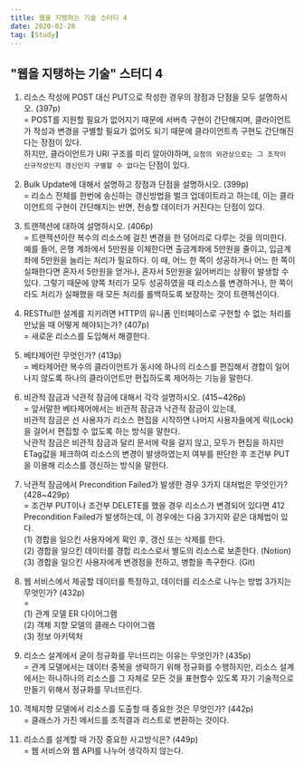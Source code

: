 ```yaml
---
title: 웹을 지탱하는 기술 스터디 4
date: 2020-02-28
tag: [Study]
---
```


## "웹을 지탱하는 기술" 스터디 4

1. 리소스 작성에 POST 대신 PUT으로 작성한 경우의 장점과 단점을 모두 설명하시오. (397p)  
  = POST를 지원할 필요가 없어지기 때문에 서버측 구현이 간단해지며, 클라이언트가 작성과 변경을 구별할 필요가 없어도 되기 때문에 클라이언트측 구현도 간단해진다는 장점이 있다.  
  하지만, 클라이언트가 URI 구조를 미리 알아야하며, `요청의 외관상으로는 그 조작이 신규작성인지 갱신인지 구별할 수 없다`는 단점이 있다.
  
2. Bulk Update에 대해서 설명하고 장점과 단점을 설명하시오. (399p)  
  = 리소스 전체를 한번에 송신하는 갱신방법을 벌크 업데이트라고 하는데, 이는 클라이언트의 구현이 간단해지는 반면, 전송할 데이터가 커진다는 단점이 있다.
  
3. 트랜잭션에 대하여 설명하시오. (406p)  
  = 트랜젝션이란 복수의 리소스에 걸친 변경을 한 덩어리로 다루는 것을 의미한다. 예를 들어, 은행 계좌에서 5만원을 이체한다면 출금계좌에 5만원을 줄이고, 입금계좌에 5만원을 늘리는 처리가 필요하다. 이 때, 어느 한 쪽이 성공하거나 어느 한 쪽이 실패한다면 혼자서 5만원을 얻거나, 혼자서 5만원을 잃어버리는 상황이 발생할 수 있다. 그렇기 때문에 양쪽 처리가 모두 성공하였을 때 리소스를 변경하거나, 한 쪽이라도 처리가 실패했을 때 모든 처리를 롤백하도록 보장하는 것이 트랜젝션이다.
  
4. RESTful한 설계를 지키려면 HTTP의 유니폼 인터페이스로 구현할 수 없는 처리를 만났을 때 어떻게 해야되는가? (407p)  
  = 새로운 리소스를 도입해서 해결한다.
  
5. 베타제어란 무엇인가? (413p)  
  = 베타제어란 복수의 클라이언트가 동시에 하나의 리소스를 편집해서 경합이 일어나지 않도록 하나의 클라이언트만 편집하도록 제어하는 기능을 말한다.
  
6. 비관적 잠금과 낙관적 잠금에 대해서 각각 설명하시오. (415~426p)  
  = 앞서말한 베타제어에서는 비관적 잠금과 낙관적 잠금이 있는데,  
  비관적 잠금은 선 사용자가 리소스 편집을 시작하면 나머지 사용자들에게 락(Lock)을 걸어서 편집할 수 없도록 하는 방식을 말한다.  
  낙관적 잠금은 비관적 잠금과 달리 문서에 락을 걸지 않고, 모두가 편집을 하지만 ETag값을 체크하여 리소스의 변경이 발생하였는지 여부를 판단한 후 조건부 PUT을 이용해 리소스를 갱신하는 방식을 말한다.
  
7. 낙관적 잠금에서 Precondition Failed가 발생한 경우 3가지 대처법은 무엇인가? (428~429p)  
  = 조건부 PUT이나 조건부 DELETE를 했을 경우 리소스가 변경되어 있다면 412 Precondition Failed가 발생하는데, 이 경우에는 다음 3가지와 같은 대체법이 있다.  
  (1) 경합을 일으킨 사용자에게 확인 후, 갱신 또는 삭제를 한다.  
  (2) 경합을 일으킨 데이터를 경합 리소스로서 별도의 리소스로 보존한다. (Notion)  
  (3) 경합을 일으킨 사용자에게 변경점을 전하고, 병합을 촉구한다. (Git)
  
8. 웹 서비스에서 제공할 데이터를 특정하고, 데이터를 리소스로 나누는 방법 3가지는 무엇인가? (432p)  
  =  
  (1) 관계 모델 ER 다이어그램  
  (2) 객체 지향 모델의 클래스 다이어그램  
  (3) 정보 아키텍처
  
9. 리소스 설계에서 굳이 정규화를 무너뜨리는 이유는 무엇인가? (435p)  
  = 관계 모델에서는 데이터 중복을 생략하기 위해 정규화를 수행하지만, 리소스 설계에서는 하나하나의 리소스를 그 자체로 모든 것을 표현할수 있도록 자기 기술적으로 만들기 위해서 정규화를 무너뜨린다.
  
10. 객체지향 모델에서 리소스를 도출할 때 중요한 것은 무엇인가? (442p)  
  = 클래스가 가진 메서드를 조적결과 리스트로 변환하는 것이다.
  
11. 리소스를 설계할 때 가장 중요한 사고방식은? (449p)  
  = 웹 서비스와 웹 API를 나누어 생각하지 않는다.
